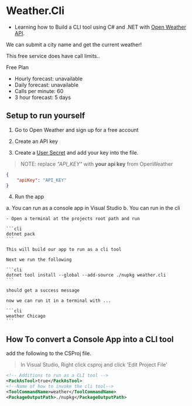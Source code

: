 # Weather.Cli

- Learning how to Build a CLI tool using C# and .NET with [Open Weather API](https://openweathermap.org/current).

We can submit a city name and get the current weather!

This free service does have call limits..

Free Plan
- Hourly forecast: unavailable
- Daily forecast: unavailable
- Calls per minute: 60
- 3 hour forecast: 5 days 

## Setup to run yourself

1. Go to Open Weather and sign up for a free account

2. Create an API key

3. Create a [User Secret](https://learn.microsoft.com/en-us/aspnet/core/security/app-secrets?view=aspnetcore-6.0&tabs=windows) and add your key into the file.

> NOTE: replace *"API_KEY"* with **your api key** from OpenWeather

```json
{
	"apiKey": "API_KEY"
}
```

4. Run the app 

a. You can run as a console app in Visual Studio
b. You can run in the cli

	- Open a terminal at the projects root path and run

	```cli
	dotnet pack
	```

	This will build our app to run as a cli tool

	Next we run the following

	```cli
	dotnet tool install --global --add-source ./nupkg weather.cli
	```

	should get a success message

	now we can run it in a terminal with ...

	```cli
	weather Chicago
	```



## How To convert a Console App into a CLI tool

add the following to the CSProj file. 

> In Visual Studio, Right click csproj and click 'Edit Project File'

```xml
<!-- Additions to run as a CLI tool -->
<PackAsTool>true</PackAsTool>
<!--Name of how to invoke the cli tool-->
<ToolCommandName>weather</ToolCommandName>
<PackageOutputPath>./nupkg</PackageOutputPath>
```
